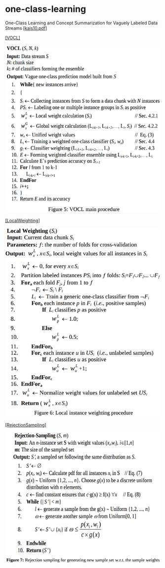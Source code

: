 # one-class-learning

One-Class Learning and Concept Summarization for Vaguely Labeled Data Streams
[[kais10.pdf]](http://www.cs.umb.edu/~ding/papers/kais10.pdf)

[[VOCL]](src/VLCS/VOCL/VOCL.java)

![alt text](img/VOCL.png)

[[LocalWeighting]](src/VLCS/VOCL/LocalWeighting.java)

![alt text](img/LocalWeighting.png)

[[RejectionSampling]](src/VLCS/VOCL/RejectionSampling.java)

![alt text](img/RejectionSampling.png)
